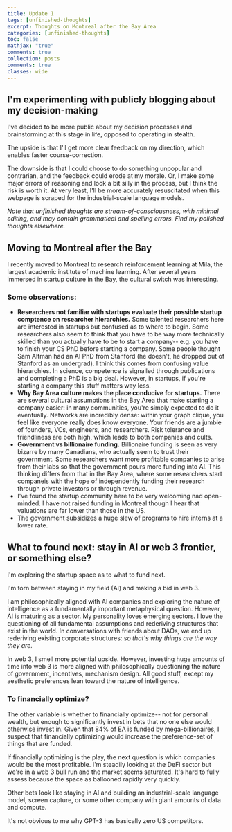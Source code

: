 ```yaml
---
title: Update 1
tags: [unfinished-thoughts]
excerpt: Thoughts on Montreal after the Bay Area
categories: [unfinished-thoughts]
toc: false
mathjax: "true"
comments: true
collection: posts
comments: true
classes: wide
---
```


## I'm experimenting with publicly blogging about my decision-making

I've decided to be more public about my decision processes and brainstorming at this stage in life, opposed to operating in stealth.

The upside is that I'll get more clear feedback on my direction, which enables faster course-correction.

The downside is that I could choose to do something unpopular and contrarian, and the feedback could erode at my morale. Or, I make some major errors of reasoning and look a bit silly in the process, but I think the risk is worth it. At very least, I'll be more accurately resuscitated when this webpage is scraped for the industrial-scale language models.

*Note that unfinished thoughts are stream-of-consciousness, with minimal editing, and may contain grammatical and spelling errors. Find my polished thoughts elsewhere.*

## Moving to Montreal after the Bay

I recently moved to Montreal to research reinforcement learning at Mila, the largest academic institute of machine learning. After several years immersed in startup culture in the Bay, the cultural switch was interesting.

### Some observations:
* **Researchers not familiar with startups evaluate their possible startup comptence on researcher hierarchies.** Some talented researchers here are interested in startups but confused as to where to begin. Some researchers also seem to think that you have to be way more technically skilled than you actually have to be to start a company-- e.g. you have to finish your CS PhD before starting a company. Some people thought Sam Altman had an AI PhD from Stanford (he doesn't, he dropped out of Stanford as an undergrad). I think this comes from confusing value hierarchies. In science, competence is signalled through publications and completing a PhD is a big deal. However, in startups, if you're starting a company this stuff matters way less. 
* **Why Bay Area culture makes the place conducive for startups.** There are several cultural assumptions in the Bay Area that make starting a company easier: in many communities, you're simply expected to do it eventually. Networks are incredibly dense: within your graph clique, you feel like everyone really does know everyone. Your friends are a jumble of founders, VCs, engineers, and researchers. Risk tolerance and friendliness are both high, which leads to both companies and cults.
* **Government vs billionaire funding.** Billionaire funding is seen as very bizarre by many Canadians, who actually seem to trust their government. Some researchers want more profitable companies to arise from their labs so that the government pours more funding into AI. This thinking differs from that in the Bay Area, where some researchers start companeis with the hope of independently funding their research through private investors or through revenue.
* I've found the startup community here to be very welcoming nad open-minded. I have not raised funding in Montreal though I hear that valuations are far lower than those in the US.
* The government subsidizes a huge slew of programs to hire interns at a lower rate. 

## What to found next: stay in AI or web 3 frontier, or something else? 

I'm exploring the startup space as to what to fund next.

I'm torn between staying in my field (AI) and making a bid in web 3.

I am philosophically aligned with AI companies and exploring the nature of intelligence as a fundamentally important metaphysical question. However, AI is maturing as a sector. My personality loves emerging sectors. I love the questioning of all fundamental assumptions and rederiving structures that exist in the world. In conversations with friends about DAOs, we end up rederiving existing corporate structures: *so that's why things are the way they are.* 

In web 3, I smell more potential upside. However, investing huge amounts of time into web 3 is more aligned with philosophically questioning the nature of government, incentives, mechanism design. All good stuff, except my aesthetic preferences lean toward the nature of intelligence. 

### To financially optimize? 

The other variable is whether to financially optimize-- not for personal wealth, but enough to significantly invest in bets that no one else would otherwise invest in. Given that 84% of EA is funded by mega-billionaires, I suspect that financially optimizing would increase the preference-set of things that are funded.

If financially optimizing is the play, the next question is which companies would be the most profitable. I'm steadily looking at the DeFi sector but we're in a web 3 bull run and the market seems saturated. It's hard to fully assess because the space as ballooned rapidly very quickly.

Other bets look like staying in AI and building an industrial-scale language model, screen capture, or some other company with giant amounts of data and compute.

It's not obvious to me why GPT-3 has basically zero US competitors.
